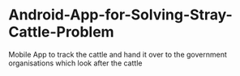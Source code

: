 # Android-App-for-Solving-Stray-Cattle-Problem
Mobile App to track the cattle and hand it over to the government organisations which look after the cattle

